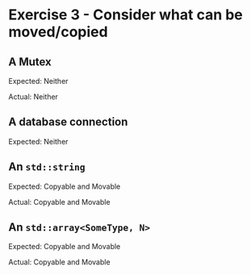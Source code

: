 # Exercise 3 - Consider what can be moved/copied

## A Mutex

Expected: Neither

Actual: Neither

## A database connection

Expected: Neither

## An `std::string`

Expected: Copyable and Movable

Actual: Copyable and Movable

## An `std::array<SomeType, N>`

Expected: Copyable and Movable

Actual: Copyable and Movable
